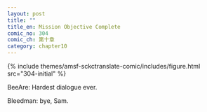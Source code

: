 ```yaml
---
layout: post
title: ""
title_en: Mission Objective Complete
comic_no: 304
comic_ch: 第十章
category: chapter10
---
```

{% include themes/amsf-sckctranslate-comic/includes/figure.html src="304-initial" %}

BeeAre: Hardest dialogue ever.

Bleedman: bye, Sam.
